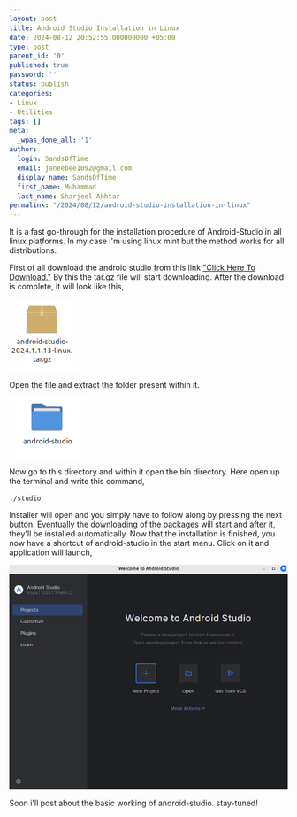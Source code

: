 ```yaml
---
layout: post
title: Android Studio Installation in Linux
date: 2024-08-12 20:52:55.000000000 +05:00
type: post
parent_id: '0'
published: true
password: ''
status: publish
categories:
- Linux
- Utilities
tags: []
meta:
  _wpas_done_all: '1'
author:
  login: SandsOfTime
  email: janeebee1092@gmail.com
  display_name: SandsOfTime
  first_name: Muhammad
  last_name: Sharjeel Akhtar
permalink: "/2024/08/12/android-studio-installation-in-linux"
---
```

It is a fast go-through for the installation procedure of Android-Studio in all linux platforms. In my case i'm using linux mint but the method works for all distributions. 

First of all download the android studio from this link ["Click Here To Download."](https://redirector.gvt1.com/edgedl/android/studio/ide-zips/2024.1.1.13/android-studio-2024.1.1.13-linux.tar.gz) By this the tar.gz file will start downloading. After the download is complete, it will look like this, 

![1](/assets/images/clt/android-studio-installation-in-linux/1.png)

Open the file and extract the folder present within it. 

![2](/assets/images/clt/android-studio-installation-in-linux/2.png)

Now go to this directory and within it open the bin directory. Here open up the terminal and write this command,

```
./studio
```

Installer will open and you simply have to follow along by pressing the next button. Eventually the downloading of the packages will start and after it, they'll be installed automatically. Now that the installation is finished, you now have a shortcut of android-studio in the start menu. Click on it and application will launch,

![3](/assets/images/clt/android-studio-installation-in-linux/3.png)

Soon i'll post about the basic working of android-studio. stay-tuned!


